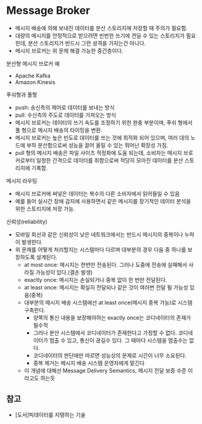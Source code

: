 # Message Broker

- 메시지 배송에 의해 보내진 데이터를 분산 스토리지에 저장할 때 주의가 필요함.
- 대량의 메시지를 안정적으로 받으려면 빈번한 쓰기에 견딜 수 있는 스토리지가 필요한데, 분산 스토리지가 반드시 그런 셩격을 가지는건 아니다.
- 메시지 브로커는 위 문제 해결 가능한 중간층이다.

분산형 메시지 브로커 예
- Apache Kafka
- Amazon Kinesis

푸쉬형과 풀형
- push: 송신측의 제어로 데이터를 보내는 방식
- pull: 수신측의 주도로 데이터를 가져오는 방식
- 메시지 브로커는 데이터의 쓰기 속도를 조정하기 위한 완충 부분이며, 푸쉬 형에서 풀 형으로 메시지 배송의 타이밍을 변환.
- 메시지 브로커는 높은 빈도로 데이터를 쓰는 것에 최적화 되어 있으며, 여러 대의 노드에 부하 분산함으로써 성능을 끌어 올릴 수 있는 뛰어난 확장성 가짐.
- pull 형의 메시지 배송은 파일 사이즈 적정화에 도움 되는데, 소비자는 메시지 브로커로부터 일정한 간격으로 데이터를 취함으로써 적당히 모아진 데이터를 분산 스토리지에 기록함.

메시지 라우팅
- 메시지 브로커에 써넣은 데이터는 복수의 다른 소비자에서 읽어들일 수 있음
- 예를 들어 실시간 장애 감지에 사용하면서 같은 메시지를 장기적인 데이터 분석을 위한 스토리지에 저장 가능.

신뢰성(reliability)
- 모바일 회선과 같은 신뢰성이 낮은 네트워크에서는 반드시 메시지의 중복이나 누락이 발생한다.
- 위 문제를 어떻게 처리할지는 시스템마다 다르며 대부분의 경우 다음 중 하나를 보장하도록 설계된다.
    - at most once: 메시지는 한번만 전송된다. 그러나 도중에 전송에 실패해서 사라질 가능성이 있다.(결손 발생)
    - exactly once: 메시지는 손실되거나 중복 없이 한 번만 전달된다.
    - at least once: 메시지는 확실히 전달되나 같은 것이 여러번 전달 될 가능성 있음(중복)
    - 대부분의 메시지 배송 시스템에선 at least once(메시지 중복 가능)로 시스템 구축한다.
        - 양쪽의 통신 내용을 보장해야하는 exactly once는 코디네이터의 존재가 필수적
        - 그러나 분산 시스템에서 코디네이터가 존재한다고 가정할 수 없다. 코디네이터가 멈출 수 있고, 통신이 끊길수 있다. 그 때마다 시스템을 멈출수는 없다.
        - 코디네이터의 판단에만 따르면 성능상의 문제로 시간이 너무 소요된다.
        - 중복 제거는 메시지 배송 시스템 운영자에게 맡긴다
    - 이 개념에 대해선 Message Delivery Semantics, 메시지 전달 보증 수준 이라고도 하는듯

## 참고
- [도서]빅데이터를 지탱하는 기술